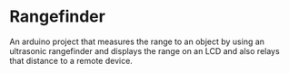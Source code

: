 # Rangefinder
An arduino project that measures the range to an object by using an ultrasonic rangefinder and displays the range on an LCD and also relays that distance to a remote device.
